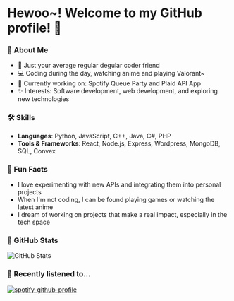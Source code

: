 # Hewoo~! Welcome to my GitHub profile! 💖

### 🌸 About Me
- 🐾 Just your average regular degular coder friend
- 💻 Coding during the day, watching anime and playing Valorant~
- 🎀 Currently working on: Spotify Queue Party and Plaid API App
- ✨ Interests: Software development, web development, and exploring new technologies

### 🛠 Skills
- **Languages**: Python, JavaScript, C++, Java, C#, PHP
- **Tools & Frameworks**: React, Node.js, Express, Wordpress, MongoDB, SQL, Convex

### 💖 Fun Facts
<!-- - Favorite Anime: , *Your Name*, *Demon Slayer* -->
- I love experimenting with new APIs and integrating them into personal projects
- When I'm not coding, I can be found playing games or watching the latest anime
- I dream of working on projects that make a real impact, especially in the tech space

### 🌈 GitHub Stats
![GitHub Stats](https://github-readme-stats.vercel.app/api?username=mel418&show_icons=true&theme=tokyonight)

### 🎵 Recently listened to...
[![spotify-github-profile](https://spotify-github-profile.kittinanx.com/api/view?uid=mel.oh.dee&cover_image=true&theme=default&show_offline=false&background_color=121212&interchange=true&bar_color=53b14f&bar_color_cover=false)](https://spotify-github-profile.kittinanx.com/api/view?uid=mel.oh.dee&redirect=true)
